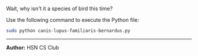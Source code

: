 Wait, why isn't it a species of bird this time?

Use the following command to execute the Python file:

```bash
sudo python canis-lupus-familiaris-bernardus.py
```

---
**Author:** HSN CS Club
